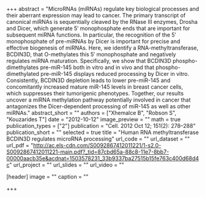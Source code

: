 +++
abstract = "MicroRNAs (miRNAs) regulate key biological processes and their aberrant expression may lead to cancer. The primary transcript of canonical miRNAs is sequentially cleaved by the RNase III enzymes, Drosha and Dicer, which generate 5′ monophosphate ends that are important for subsequent miRNA functions. In particular, the recognition of the 5′ monophosphate of pre-miRNAs by Dicer is important for precise and effective biogenesis of miRNAs. Here, we identify a RNA-methyltransferase, BCDIN3D, that O-methylates this 5′ monophosphate and negatively regulates miRNA maturation. Specifically, we show that BCDIN3D phospho-dimethylates pre-miR-145 both in vitro and in vivo and that phospho-dimethylated pre-miR-145 displays reduced processing by Dicer in vitro. Consistently, BCDIN3D depletion leads to lower pre-miR-145 and concomitantly increased mature miR-145 levels in breast cancer cells, which suppresses their tumorigenic phenotypes. Together, our results uncover a miRNA methylation pathway potentially involved in cancer that antagonizes the Dicer-dependent processing of miR-145 as well as other miRNAs."
abstract_short = ""
authors = ["Xhemalce B", "Robson S", "Kouzarides T"]
date = "2012-10-12"
image_preview = ""
math = true
publication_types = ["2"]
publication = "Cell. 2012 Oct 12; 151(2): 278–288"
publication_short = ""
selected = true
title = "Human RNA methyltransferase BCDIN3D regulates microRNA processing"
url_code = ""
url_dataset = ""
url_pdf = "http://ac.els-cdn.com/S0092867412011221/1-s2.0-S0092867412011221-main.pdf?_tid=87cbd65a-88c8-11e7-8bb7-00000aacb35e&acdnat=1503578231_33b9337ba27515b15fe763c400d68d4c"
url_project = ""
url_slides = ""
url_video = ""

[header]
image = ""
caption = ""

+++

